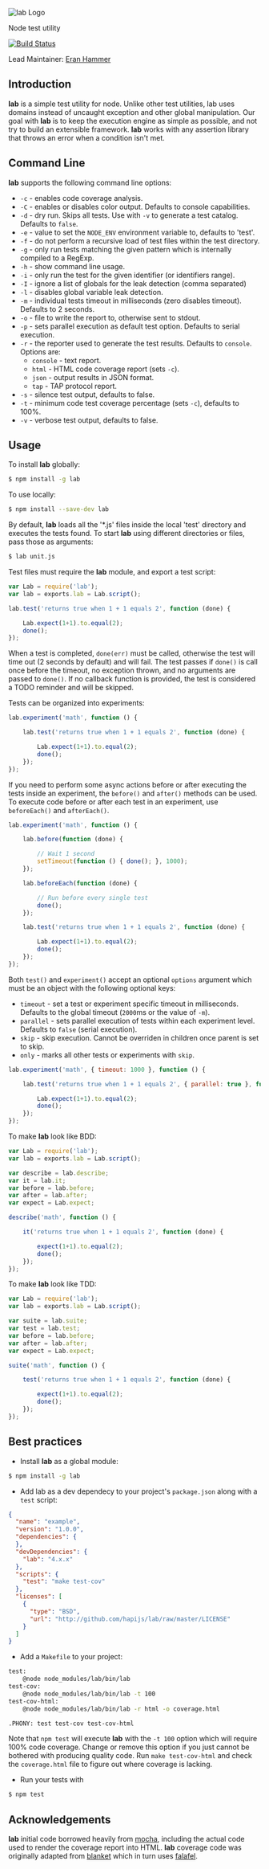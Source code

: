 ![lab Logo](https://raw.github.com/hapijs/lab/master/images/lab.png)

Node test utility

[![Build Status](https://secure.travis-ci.org/hapijs/lab.png)](http://travis-ci.org/hapijs/lab)

Lead Maintainer: [Eran Hammer](https://github.com/hueniverse)


## Introduction

**lab** is a simple test utility for node. Unlike other test utilities, lab uses domains instead of uncaught exception and other
global manipulation. Our goal with **lab** is to keep the execution engine as simple as possible, and not try to build an extensible framework.
**lab** works with any assertion library that throws an error when a condition isn't met.

## Command Line

**lab** supports the following command line options:
- `-c` - enables code coverage analysis.
- `-C` - enables or disables color output. Defaults to console capabilities.
- `-d` - dry run. Skips all tests. Use with `-v` to generate a test catalog. Defaults to `false`.
- `-e` - value to set the `NODE_ENV` environment variable to, defaults to 'test'.
- `-f` - do not perform a recursive load of test files within the test directory.
- `-g` - only run tests matching the given pattern which is internally compiled to a RegExp.
- `-h` - show command line usage.
- `-i` - only run the test for the given identifier (or identifiers range).
- `-I` - ignore a list of globals for the leak detection (comma separated)
- `-l` - disables global variable leak detection.
- `-m` - individual tests timeout in milliseconds (zero disables timeout). Defaults to 2 seconds.
- `-o` - file to write the report to, otherwise sent to stdout.
- `-p` - sets parallel execution as default test option. Defaults to serial execution.
- `-r` - the reporter used to generate the test results. Defaults to `console`. Options are:
    - `console` - text report.
    - `html` - HTML code coverage report (sets `-c`).
    - `json` - output results in JSON format.
    - `tap` - TAP protocol report.
- `-s` - silence test output, defaults to false.
- `-t` - minimum code test coverage percentage (sets `-c`), defaults to 100%.
- `-v` - verbose test output, defaults to false.

## Usage

To install **lab** globally:
```bash
$ npm install -g lab
```

To use locally:
```bash
$ npm install --save-dev lab
```

By default, **lab** loads all the '*.js' files inside the local 'test' directory and executes the tests found. To start **lab** using
different directories or files, pass those as arguments:
```bash
$ lab unit.js
```

Test files must require the **lab** module, and export a test script:
```javascript
var Lab = require('lab');
var lab = exports.lab = Lab.script();

lab.test('returns true when 1 + 1 equals 2', function (done) {

    Lab.expect(1+1).to.equal(2);
    done();
});
```

When a test is completed, `done(err)` must be called, otherwise the test will time out (2 seconds by default) and will fail.
The test passes if `done()` is call once before the timeout, no exception thrown, and no arguments are passed to `done()`.
If no callback function is provided, the test is considered a TODO reminder and will be skipped.

Tests can be organized into experiments:
```javascript
lab.experiment('math', function () {

    lab.test('returns true when 1 + 1 equals 2', function (done) {

        Lab.expect(1+1).to.equal(2);
        done();
    });
});
```

If you need to perform some async actions before or after executing the tests inside an experiment, the `before()` and
`after()` methods can be used. To execute code before or after each test in an experiment, use `beforeEach()` and `afterEach()`.

```javascript
lab.experiment('math', function () {

    lab.before(function (done) {

        // Wait 1 second
        setTimeout(function () { done(); }, 1000);
    });

    lab.beforeEach(function (done) {

        // Run before every single test
        done();
    });

    lab.test('returns true when 1 + 1 equals 2', function (done) {

        Lab.expect(1+1).to.equal(2);
        done();
    });
});
```

Both `test()` and `experiment()` accept an optional `options` argument which must be an object with the following optional keys:
- `timeout` -  set a test or experiment specific timeout in milliseconds. Defaults to the global timeout (`2000`ms or the value of `-m`).
- `parallel` - sets parallel execution of tests within each experiment level. Defaults to `false` (serial execution).
- `skip` - skip execution. Cannot be overriden in children once parent is set to skip.
- `only` - marks all other tests or experiments with `skip`.

```javascript
lab.experiment('math', { timeout: 1000 }, function () {

    lab.test('returns true when 1 + 1 equals 2', { parallel: true }, function (done) {

        Lab.expect(1+1).to.equal(2);
        done();
    });
});
```

To make **lab** look like BDD:
```javascript
var Lab = require('lab');
var lab = exports.lab = Lab.script();

var describe = lab.describe;
var it = lab.it;
var before = lab.before;
var after = lab.after;
var expect = Lab.expect;

describe('math', function () {

    it('returns true when 1 + 1 equals 2', function (done) {

        expect(1+1).to.equal(2);
        done();
    });
});
```

To make **lab** look like TDD:
```javascript
var Lab = require('lab');
var lab = exports.lab = Lab.script();

var suite = lab.suite;
var test = lab.test;
var before = lab.before;
var after = lab.after;
var expect = Lab.expect;

suite('math', function () {

    test('returns true when 1 + 1 equals 2', function (done) {

        expect(1+1).to.equal(2);
        done();
    });
});
```

## Best practices

- Install **lab** as a global module:

```bash
$ npm install -g lab
```

- Add lab as a dev dependecy to your project's `package.json` along with a `test` script:

```json
{
  "name": "example",
  "version": "1.0.0",
  "dependencies": {
  },
  "devDependencies": {
    "lab": "4.x.x"
  },
  "scripts": {
    "test": "make test-cov"
  },
  "licenses": [
    {
      "type": "BSD",
      "url": "http://github.com/hapijs/lab/raw/master/LICENSE"
    }
  ]
}
```

- Add a `Makefile` to your project:

```bash
test:
    @node node_modules/lab/bin/lab
test-cov:
    @node node_modules/lab/bin/lab -t 100
test-cov-html:
    @node node_modules/lab/bin/lab -r html -o coverage.html

.PHONY: test test-cov test-cov-html
```

Note that `npm test` will execute **lab** with the `-t 100` option which will require 100% code coverage. Change or remove
this option if you just cannot be bothered with producing quality code. Run `make test-cov-html` and check the `coverage.html`
file to figure out where coverage is lacking.

- Run your tests with

```bash
$ npm test
```

## Acknowledgements

**lab** initial code borrowed heavily from [mocha](http://visionmedia.github.com/mocha/), including the actual code used to render
the coverage report into HTML. **lab** coverage code was originally adapted from [blanket](https://github.com/alex-seville/blanket)
which in turn uses [falafel](https://github.com/substack/node-falafel).
